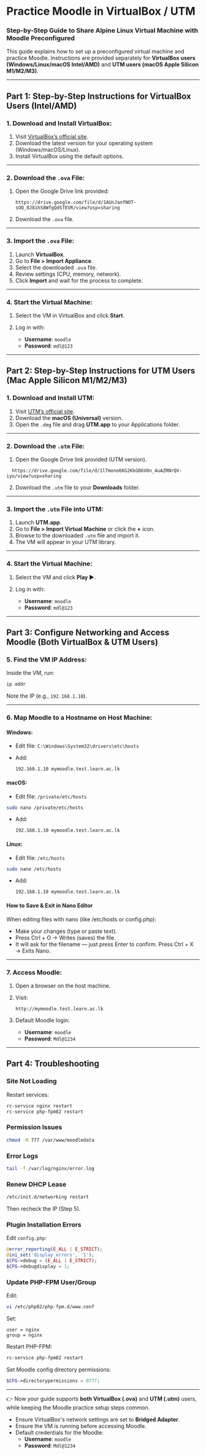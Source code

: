 
# **Practice Moodle in VirtualBox / UTM**

### Step-by-Step Guide to Share Alpine Linux Virtual Machine with Moodle Preconfigured

This guide explains how to set up a preconfigured virtual machine and practice Moodle. Instructions are provided separately for **VirtualBox users (Windows/Linux/macOS Intel/AMD)** and **UTM users (macOS Apple Silicon M1/M2/M3)**.

---

## **Part 1: Step-by-Step Instructions for VirtualBox Users (Intel/AMD)**

### **1. Download and Install VirtualBox**:

1. Visit [VirtualBox’s official site](https://www.virtualbox.org/).
2. Download the latest version for your operating system (Windows/macOS/Linux).
3. Install VirtualBox using the default options.

---

### **2. Download the `.ova` File**:

1. Open the Google Drive link provided:

   ```
   https://drive.google.com/file/d/1AUnJanfNOT-sOQ_8J8ihS8WfgQdSTEVR/view?usp=sharing
   ```
2. Download the `.ova` file.

---

### **3. Import the `.ova` File**:

1. Launch **VirtualBox**.
2. Go to **File > Import Appliance**.
3. Select the downloaded `.ova` file.
4. Review settings (CPU, memory, network).
5. Click **Import** and wait for the process to complete.

---

### **4. Start the Virtual Machine**:

1. Select the VM in VirtualBox and click **Start**.
2. Log in with:

   * **Username**: `moodle`
   * **Password**: `mdl@123`

---

## **Part 2: Step-by-Step Instructions for UTM Users (Mac Apple Silicon M1/M2/M3)**

### **1. Download and Install UTM**:

1. Visit [UTM’s official site](https://mac.getutm.app/).
2. Download the **macOS (Universal)** version.
3. Open the `.dmg` file and drag **UTM.app** to your Applications folder.

---

### **2. Download the `.utm` File**:

1. Open the Google Drive link provided (UTM version).
 ```
   https://drive.google.com/file/d/1lTmono6KG2KkGD6V8n_4uAZRNrQV-iyo/view?usp=sharing
   ```
2. Download the `.utm` file to your **Downloads** folder.

---

### **3. Import the `.utm` File into UTM**:

1. Launch **UTM.app**.
2. Go to **File > Import Virtual Machine** or click the **+** icon.
3. Browse to the downloaded `.utm` file and import it.
4. The VM will appear in your UTM library.

---

### **4. Start the Virtual Machine**:

1. Select the VM and click **Play ▶**.
2. Log in with:

   * **Username**: `moodle`
   * **Password**: `mdl@123`

---

## **Part 3: Configure Networking and Access Moodle (Both VirtualBox & UTM Users)**

### **5. Find the VM IP Address**:

Inside the VM, run:

```bash
ip addr
```

Note the IP (e.g., `192.168.1.10`).

---

### **6. Map Moodle to a Hostname on Host Machine**:

#### **Windows**:

* Edit file: `C:\Windows\System32\drivers\etc\hosts`
* Add:

  ```
  192.168.1.10 mymoodle.test.learn.ac.lk
  ```

#### **macOS**:

* Edit file: `/private/etc/hosts`

```bash
sudo nano /private/etc/hosts
```

* Add:

  ```
  192.168.1.10 mymoodle.test.learn.ac.lk
  ```

#### **Linux**:

* Edit file: `/etc/hosts`

```bash
sudo nano /etc/hosts
```

* Add:

  ```
  192.168.1.10 mymoodle.test.learn.ac.lk
  ```


#### How to Save & Exit in Nano Editor

When editing files with nano (like /etc/hosts or config.php):

- Make your changes (type or paste text).
- Press Ctrl + O → Writes (saves) the file.
- It will ask for the filename — just press Enter to confirm.
Press Ctrl + X → Exits Nano.

---

### **7. Access Moodle**:

1. Open a browser on the host machine.
2. Visit:

   ```
   http://mymoodle.test.learn.ac.lk
   ```
3. Default Moodle login:

   * **Username**: `moodle`
   * **Password**: `Mdl@1234`

---

## **Part 4: Troubleshooting**

### **Site Not Loading**

Restart services:

```bash
rc-service nginx restart
rc-service php-fpm82 restart
```

### **Permission Issues**

```bash
chmod -R 777 /var/www/moodledata
```

### **Error Logs**

```bash
tail -f /var/log/nginx/error.log
```

### **Renew DHCP Lease**

```bash
/etc/init.d/networking restart
```

Then recheck the IP (Step 5).

### **Plugin Installation Errors**

Edit `config.php`:

```php
@error_reporting(E_ALL | E_STRICT);
@ini_set('display_errors', '1');
$CFG->debug = (E_ALL | E_STRICT);
$CFG->debugdisplay = 1;
```

### **Update PHP-FPM User/Group**

Edit:

```bash
vi /etc/php82/php-fpm.d/www.conf
```

Set:

```
user = nginx
group = nginx
```

Restart PHP-FPM:

```bash
rc-service php-fpm82 restart
```

Set Moodle config directory permissions:

```php
$CFG->directorypermissions = 0777;
```

---

👉 Now your guide supports **both VirtualBox (.ova)** and **UTM (.utm)** users, while keeping the Moodle practice setup steps common.

- Ensure VirtualBox's network settings are set to **Bridged Adapter**.
- Ensure the VM is running before accessing Moodle.
- Default credentials for the Moodle:
  - **Username**: `moodle`
  - **Password**: `Mdl@1234`
